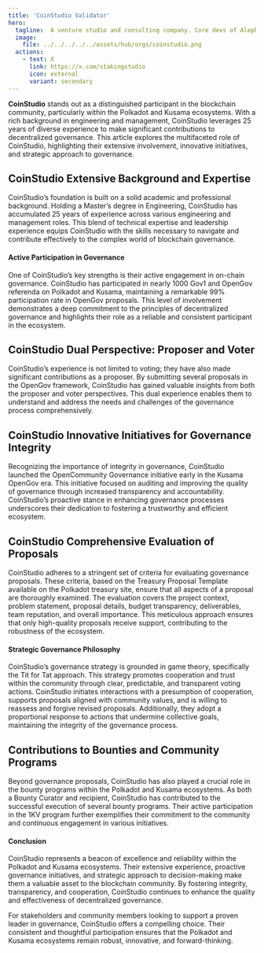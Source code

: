 ```yaml
---
title: 'CoinStudio Validator'
hero:
  tagline:  A venture studio and consulting company. Core devs of Aleph Zero.
  image: 
    file: ../../../../../assets/hub/orgs/coinstudio.png
  actions:
    - text: X
      link: https://x.com/stakingstudio
      icon: external
      variant: secondary
---
```


**CoinStudio** stands out as a distinguished participant in the blockchain community, particularly within the Polkadot and Kusama ecosystems. With a rich background in engineering and management, CoinStudio leverages 25 years of diverse experience to make significant contributions to decentralized governance. This article explores the multifaceted role of CoinStudio, highlighting their extensive involvement, innovative initiatives, and strategic approach to governance.

## CoinStudio Extensive Background and Expertise
CoinStudio’s foundation is built on a solid academic and professional background. Holding a Master’s degree in Engineering, CoinStudio has accumulated 25 years of experience across various engineering and management roles. This blend of technical expertise and leadership experience equips CoinStudio with the skills necessary to navigate and contribute effectively to the complex world of blockchain governance.

#### Active Participation in Governance
One of CoinStudio’s key strengths is their active engagement in on-chain governance. CoinStudio has participated in nearly 1000 Gov1 and OpenGov referenda on Polkadot and Kusama, maintaining a remarkable 99% participation rate in OpenGov proposals. This level of involvement demonstrates a deep commitment to the principles of decentralized governance and highlights their role as a reliable and consistent participant in the ecosystem.

## CoinStudio Dual Perspective: Proposer and Voter
CoinStudio’s experience is not limited to voting; they have also made significant contributions as a proposer. By submitting several proposals in the OpenGov framework, CoinStudio has gained valuable insights from both the proposer and voter perspectives. This dual experience enables them to understand and address the needs and challenges of the governance process comprehensively.

## CoinStudio Innovative Initiatives for Governance Integrity
Recognizing the importance of integrity in governance, CoinStudio launched the OpenCommunity Governance initiative early in the Kusama OpenGov era. This initiative focused on auditing and improving the quality of governance through increased transparency and accountability. CoinStudio’s proactive stance in enhancing governance processes underscores their dedication to fostering a trustworthy and efficient ecosystem.

## CoinStudio Comprehensive Evaluation of Proposals
CoinStudio adheres to a stringent set of criteria for evaluating governance proposals. These criteria, based on the Treasury Proposal Template available on the Polkadot treasury site, ensure that all aspects of a proposal are thoroughly examined. The evaluation covers the project context, problem statement, proposal details, budget transparency, deliverables, team reputation, and overall importance. This meticulous approach ensures that only high-quality proposals receive support, contributing to the robustness of the ecosystem.

#### Strategic Governance Philosophy
CoinStudio’s governance strategy is grounded in game theory, specifically the Tit for Tat approach. This strategy promotes cooperation and trust within the community through clear, predictable, and transparent voting actions. CoinStudio initiates interactions with a presumption of cooperation, supports proposals aligned with community values, and is willing to reassess and forgive revised proposals. Additionally, they adopt a proportional response to actions that undermine collective goals, maintaining the integrity of the governance process.

## Contributions to Bounties and Community Programs
Beyond governance proposals, CoinStudio has also played a crucial role in the bounty programs within the Polkadot and Kusama ecosystems. As both a Bounty Curator and recipient, CoinStudio has contributed to the successful execution of several bounty programs. Their active participation in the 1KV program further exemplifies their commitment to the community and continuous engagement in various initiatives.

#### Conclusion
CoinStudio represents a beacon of excellence and reliability within the Polkadot and Kusama ecosystems. Their extensive experience, proactive governance initiatives, and strategic approach to decision-making make them a valuable asset to the blockchain community. By fostering integrity, transparency, and cooperation, CoinStudio continues to enhance the quality and effectiveness of decentralized governance.

For stakeholders and community members looking to support a proven leader in governance, CoinStudio offers a compelling choice. Their consistent and thoughtful participation ensures that the Polkadot and Kusama ecosystems remain robust, innovative, and forward-thinking.
